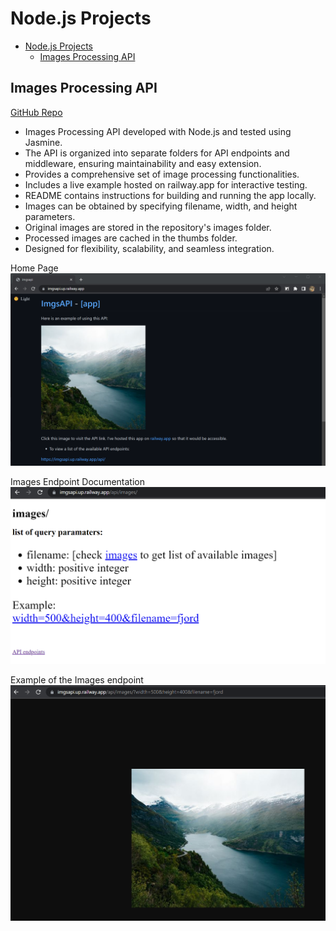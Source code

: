 # Node.js Projects

- [Node.js Projects](#nodejs-projects)
  - [Images Processing API](#images-processing-api)

## Images Processing API

[GitHub Repo](https://github.com/anazhmetdin/ImgsAPI)

- Images Processing API developed with Node.js and tested using Jasmine.
- The API is organized into separate folders for API endpoints and middleware, ensuring maintainability and easy extension.
- Provides a comprehensive set of image processing functionalities.
- Includes a live example hosted on railway.app for interactive testing.
- README contains instructions for building and running the app locally.
- Images can be obtained by specifying filename, width, and height parameters.
- Original images are stored in the repository's images folder.
- Processed images are cached in the thumbs folder.
- Designed for flexibility, scalability, and seamless integration.

Home Page
![API Home Page](Images/ImgsAPI/home.png)

Images Endpoint Documentation
![Images Endpoint](Images/ImgsAPI/endpoints.png)

Example of the Images endpoint
![Images Endpoint](Images/ImgsAPI/example.png)

